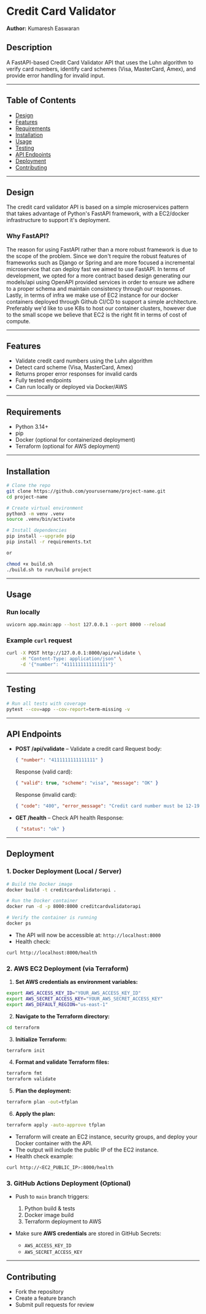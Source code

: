 # Credit Card Validator

**Author:** Kumaresh Easwaran

## Description
A FastAPI-based Credit Card Validator API that uses the Luhn algorithm to verify card numbers, identify card schemes (Visa, MasterCard, Amex), and provide error handling for invalid input.

---

## Table of Contents
- [Design](#design)
- [Features](#features)
- [Requirements](#requirements)
- [Installation](#installation)
- [Usage](#usage)
- [Testing](#testing)
- [API Endpoints](#api-endpoints)
- [Deployment](#deployment)
- [Contributing](#contributing)

---

## Design
The credit card validator API is based on a simple microservices pattern
that takes advantage of Python's FastAPI framework, with a EC2/docker infrastructure
to support it's deployment.

### Why FastAPI?
The reason for using FastAPI rather than a more robust framework is due to the scope
of the problem. Since we don't require the robust features of frameworks such as Django or Spring
and are more focused a incremental microservice that can deploy fast we aimed to use FastAPI.
In terms of development, we opted for a more contract based design generating our models/api
using OpenAPI provided services in order to ensure we adhere to a proper schema and maintain
consistency through our responses. Lastly, in terms of infra we make use of EC2 instance
for our docker containers deployed through Github CI/CD to support a simple architecture.
Preferably we'd like to use K8s to host our container clusters, however due to the small
scope we believe that EC2 is the right fit in terms of cost of compute.

---

## Features
- Validate credit card numbers using the Luhn algorithm
- Detect card scheme (Visa, MasterCard, Amex)
- Returns proper error responses for invalid cards
- Fully tested endpoints
- Can run locally or deployed via Docker/AWS

---

## Requirements
- Python 3.14+
- pip
- Docker (optional for containerized deployment)
- Terraform (optional for AWS deployment)

---

## Installation
```bash
# Clone the repo
git clone https://github.com/yourusername/project-name.git
cd project-name

# Create virtual environment
python3 -m venv .venv
source .venv/bin/activate

# Install dependencies
pip install --upgrade pip
pip install -r requirements.txt

or

chmod +x build.sh
./build.sh to run/build project
```
---

## Usage

### Run locally

```bash
uvicorn app.main:app --host 127.0.0.1 --port 8000 --reload
```

### Example `curl` request

```bash
curl -X POST http://127.0.0.1:8000/api/validate \
     -H "Content-Type: application/json" \
     -d '{"number": "4111111111111111"}'
```

---

## Testing

```bash
# Run all tests with coverage
pytest --cov=app --cov-report=term-missing -v
```

---

## API Endpoints

* **POST /api/validate** – Validate a credit card
  Request body:

  ```json
  { "number": "4111111111111111" }
  ```

  Response (valid card):

  ```json
  { "valid": true, "scheme": "visa", "message": "OK" }
  ```

  Response (invalid card):

  ```json
  { "code": "400", "error_message": "Credit card number must be 12-19 digits" }
  ```

* **GET /health** – Check API health
  Response:

  ```json
  { "status": "ok" }
  ```

---

## Deployment

### 1. Docker Deployment (Local / Server)

```bash
# Build the Docker image
docker build -t creditcardvalidatorapi .

# Run the Docker container
docker run -d -p 8000:8000 creditcardvalidatorapi

# Verify the container is running
docker ps
```

* The API will now be accessible at: `http://localhost:8000`
* Health check:

```bash
curl http://localhost:8000/health
```

### 2. AWS EC2 Deployment (via Terraform)

1. **Set AWS credentials as environment variables:**

```bash
export AWS_ACCESS_KEY_ID="YOUR_AWS_ACCESS_KEY_ID"
export AWS_SECRET_ACCESS_KEY="YOUR_AWS_SECRET_ACCESS_KEY"
export AWS_DEFAULT_REGION="us-east-1"
```

2. **Navigate to the Terraform directory:**

```bash
cd terraform
```

3. **Initialize Terraform:**

```bash
terraform init
```

4. **Format and validate Terraform files:**

```bash
terraform fmt
terraform validate
```

5. **Plan the deployment:**

```bash
terraform plan -out=tfplan
```

6. **Apply the plan:**

```bash
terraform apply -auto-approve tfplan
```

* Terraform will create an EC2 instance, security groups, and deploy your Docker container with the API.
* The output will include the public IP of the EC2 instance.
* Health check example:

```bash
curl http://<EC2_PUBLIC_IP>:8000/health
```

### 3. GitHub Actions Deployment (Optional)

* Push to `main` branch triggers:

  1. Python build & tests
  2. Docker image build
  3. Terraform deployment to AWS
* Make sure **AWS credentials** are stored in GitHub Secrets:

  * `AWS_ACCESS_KEY_ID`
  * `AWS_SECRET_ACCESS_KEY`

---

## Contributing

* Fork the repository
* Create a feature branch
* Submit pull requests for review